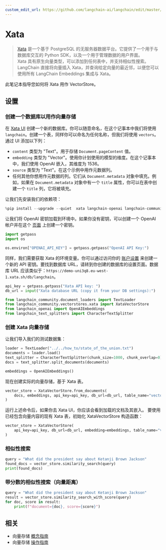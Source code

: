 ```yaml
---
custom_edit_url: https://github.com/langchain-ai/langchain/edit/master/docs/docs/integrations/vectorstores/xata.ipynb
---
```


# Xata

> [Xata](https://xata.io) 是一个基于 PostgreSQL 的无服务器数据平台。它提供了一个用于与数据库交互的 Python SDK，以及一个用于管理数据的用户界面。  
> Xata 具有原生向量类型，可以添加到任何表中，并支持相似性搜索。LangChain 直接将向量插入 Xata，并查询给定向量的最近邻，以便您可以使用所有 LangChain Embeddings 集成与 Xata。  

此笔记本指导您如何将 Xata 用作 VectorStore。

## 设置

### 创建一个数据库以用作向量存储

在 [Xata UI](https://app.xata.io) 创建一个新的数据库。你可以随意命名，在这个记事本中我们将使用 `langchain`。创建一个表，同样你可以命名为任何名称，但我们将使用 `vectors`。通过 UI 添加以下列：

* `content` 类型为 "Text"。用于存储 `Document.pageContent` 值。
* `embedding` 类型为 "Vector"。使用你计划使用的模型的维度。在这个记事本中，我们使用 OpenAI 嵌入，其维度为 1536。
* `source` 类型为 "Text"。在这个示例中用作元数据列。
* 任何其他你想用作元数据的列。它们从 `Document.metadata` 对象中填充。例如，如果在 `Document.metadata` 对象中有一个 `title` 属性，你可以在表中创建一个 `title` 列，它将被填充。

让我们先安装我们的依赖项：

```python
%pip install --upgrade --quiet  xata langchain-openai langchain-community tiktoken langchain
```

让我们将 OpenAI 密钥加载到环境中。如果你没有密钥，可以创建一个 OpenAI 帐户并在这个 [页面](https://platform.openai.com/account/api-keys) 上创建一个密钥。

```python
import getpass
import os

os.environ["OPENAI_API_KEY"] = getpass.getpass("OpenAI API Key:")
```

同样，我们需要获取 Xata 的环境变量。你可以通过访问你的 [账户设置](https://app.xata.io/settings) 来创建一个新的 API 密钥。要找到数据库 URL，请转到你创建的数据库的设置页面。数据库 URL 应该类似于：`https://demo-uni3q8.eu-west-1.xata.sh/db/langchain`。

```python
api_key = getpass.getpass("Xata API key: ")
db_url = input("Xata database URL (copy it from your DB settings):")
```

```python
from langchain_community.document_loaders import TextLoader
from langchain_community.vectorstores.xata import XataVectorStore
from langchain_openai import OpenAIEmbeddings
from langchain_text_splitters import CharacterTextSplitter
```

### 创建 Xata 向量存储
让我们导入我们的测试数据集：

```python
loader = TextLoader("../../how_to/state_of_the_union.txt")
documents = loader.load()
text_splitter = CharacterTextSplitter(chunk_size=1000, chunk_overlap=0)
docs = text_splitter.split_documents(documents)

embeddings = OpenAIEmbeddings()
```

现在创建实际的向量存储，基于 Xata 表。

```python
vector_store = XataVectorStore.from_documents(
    docs, embeddings, api_key=api_key, db_url=db_url, table_name="vectors"
)
```

运行上述命令后，如果你去 Xata UI，你应该会看到加载的文档及其嵌入。
要使用已经包含向量内容的现有 Xata 表，初始化 XataVectorStore 构造函数：

```python
vector_store = XataVectorStore(
    api_key=api_key, db_url=db_url, embedding=embeddings, table_name="vectors"
)
```

### 相似性搜索


```python
query = "What did the president say about Ketanji Brown Jackson"
found_docs = vector_store.similarity_search(query)
print(found_docs)
```

### 带分数的相似性搜索（向量距离）


```python
query = "What did the president say about Ketanji Brown Jackson"
result = vector_store.similarity_search_with_score(query)
for doc, score in result:
    print(f"document={doc}, score={score}")
```

## 相关

- 向量存储 [概念指南](/docs/concepts/#vector-stores)
- 向量存储 [操作指南](/docs/how_to/#vector-stores)